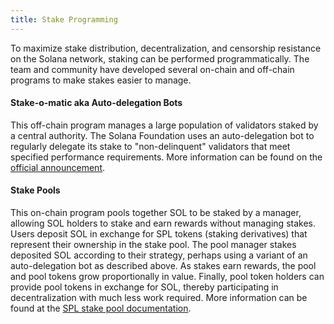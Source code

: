 ```yaml
---
title: Stake Programming
---
```


To maximize stake distribution, decentralization, and censorship resistance on 
the Solana network, staking can be performed programmatically. The team
and community have developed several on-chain and off-chain programs to make
stakes easier to manage.

#### Stake-o-matic aka Auto-delegation Bots
This off-chain program manages a large population of validators staked by a
central authority. The Solana Foundation uses an auto-delegation bot to regularly delegate its
stake to "non-delinquent" validators that meet specified performance requirements. More information can be found on the
[official announcement](https://forums.solana.com/t/stake-o-matic-delegation-matching-program/790).

#### Stake Pools
This on-chain program pools together SOL to be staked by a manager, allowing SOL
holders to stake and earn rewards without managing stakes.
Users deposit SOL in exchange for SPL tokens (staking derivatives) that represent their ownership in the stake pool. The pool
manager stakes deposited SOL according to their strategy, perhaps using a variant
of an auto-delegation bot as described above. As stakes earn rewards, the pool and pool tokens 
grow proportionally in value. Finally, pool token holders can provide pool
tokens in exchange for SOL, thereby participating in decentralization with much
less work required. More information can be found at the
[SPL stake pool documentation](https://spl.solana.com/stake-pool).
